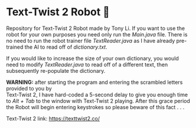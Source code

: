 # Text-Twist 2 Robot 🤖

Repository for Text-Twist 2 Robot made by Tony Li.
If you want to use the robot for your own purposes you need only run the _Main.java_ file.
There is no need to run the robot trainer file _TextReader.java_ as I have already pre-trained
the AI to read off of _dictionary.txt_.

If you would like to increase the size of your own dictionary, you would need to
modify _TextReader.java_ to read off of a different text, then subsequently re-populate the dictionary. 

**WARNING:** after starting the program and entering the scrambled letters provided to you by
<br/> Text-Twist 2, I have hard-coded a 5-second delay to give you enough time to
_Alt + Tab_ to the window with Text-Twist 2 playing. After this grace period the
Robot will begin entering keystrokes so please beware of this fact . . . 


Text-Twist 2 link: https://texttwist2.co/
